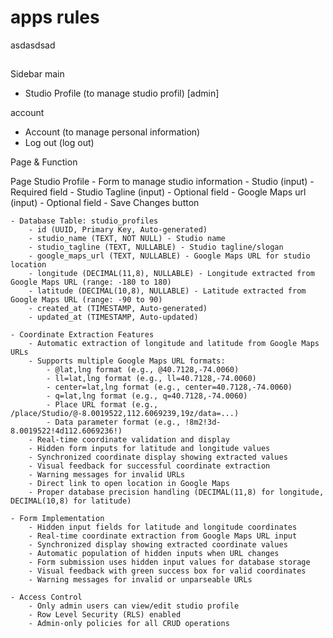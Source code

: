 # apps rules

asdasdsad

## 

Sidebar
main
- Studio Profile (to manage studio profil) [admin]

account
- Account (to manage personal information)
- Log out (log out)



Page & Function

Page Studio Profile
    - Form to manage studio information
        - Studio (input) - Required field
        - Studio Tagline (input) - Optional field
        - Google Maps url (input) - Optional field
        - Save Changes button

    - Database Table: studio_profiles
        - id (UUID, Primary Key, Auto-generated)
        - studio_name (TEXT, NOT NULL) - Studio name
        - studio_tagline (TEXT, NULLABLE) - Studio tagline/slogan
        - google_maps_url (TEXT, NULLABLE) - Google Maps URL for studio location
        - longitude (DECIMAL(11,8), NULLABLE) - Longitude extracted from Google Maps URL (range: -180 to 180)
        - latitude (DECIMAL(10,8), NULLABLE) - Latitude extracted from Google Maps URL (range: -90 to 90)
        - created_at (TIMESTAMP, Auto-generated)
        - updated_at (TIMESTAMP, Auto-updated)
        
    - Coordinate Extraction Features
        - Automatic extraction of longitude and latitude from Google Maps URLs
        - Supports multiple Google Maps URL formats:
            - @lat,lng format (e.g., @40.7128,-74.0060)
            - ll=lat,lng format (e.g., ll=40.7128,-74.0060)
            - center=lat,lng format (e.g., center=40.7128,-74.0060)
            - q=lat,lng format (e.g., q=40.7128,-74.0060)
            - Place URL format (e.g., /place/Studio/@-8.0019522,112.6069239,19z/data=...)
            - Data parameter format (e.g., !8m2!3d-8.0019522!4d112.6069236!)
        - Real-time coordinate validation and display
        - Hidden form inputs for latitude and longitude values
        - Synchronized coordinate display showing extracted values
        - Visual feedback for successful coordinate extraction
        - Warning messages for invalid URLs
        - Direct link to open location in Google Maps
        - Proper database precision handling (DECIMAL(11,8) for longitude, DECIMAL(10,8) for latitude)
        
    - Form Implementation
        - Hidden input fields for latitude and longitude coordinates
        - Real-time coordinate extraction from Google Maps URL input
        - Synchronized display showing extracted coordinate values
        - Automatic population of hidden inputs when URL changes
        - Form submission uses hidden input values for database storage
        - Visual feedback with green success box for valid coordinates
        - Warning messages for invalid or unparseable URLs
        
    - Access Control
        - Only admin users can view/edit studio profile
        - Row Level Security (RLS) enabled
        - Admin-only policies for all CRUD operations